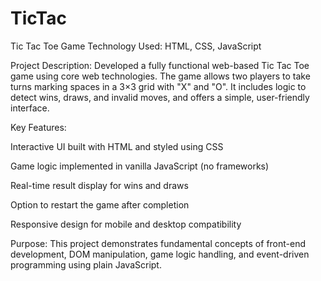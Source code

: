 # TicTac

Tic Tac Toe Game
Technology Used: HTML, CSS, JavaScript

Project Description:
Developed a fully functional web-based Tic Tac Toe game using core web technologies. The game allows two players to take turns marking spaces in a 3×3 grid with "X" and "O". It includes logic to detect wins, draws, and invalid moves, and offers a simple, user-friendly interface.

Key Features:

Interactive UI built with HTML and styled using CSS

Game logic implemented in vanilla JavaScript (no frameworks)

Real-time result display for wins and draws

Option to restart the game after completion

Responsive design for mobile and desktop compatibility

Purpose:
This project demonstrates fundamental concepts of front-end development, DOM manipulation, game logic handling, and event-driven programming using plain JavaScript.
